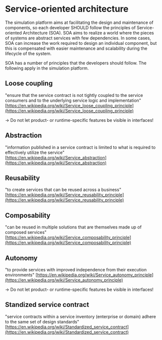 # Service-oriented architecture

The simulation platform aims at facilitating the design and maintenance of components, so each developer SHOULD follow the principles of Service-oriented Architecture (SOA). SOA aims to realize a world where the pieces of systems are abstract services with few dependencies. In some cases, SOA can increase the work required to design an individual component, but this is compensated with easier maintenance and scalability during the lifecycle of the system.

SOA has a number of principles that the developers should follow. The following apply in the simulation platform.


## Loose coupling

"ensure that the service contract is not tightly coupled to the service consumers and to the underlying service logic and implementation" [https://en.wikipedia.org/wiki/Service_loose_coupling_principle](https://en.wikipedia.org/wiki/Service_loose_coupling_principle)

-> Do not let product- or runtime-specific features be visible in interfaces!


## Abstraction

"information published in a service contract is limited to what is required to effectively utilize the service"	[https://en.wikipedia.org/wiki/Service_abstraction](https://en.wikipedia.org/wiki/Service_abstraction)


## Reusability

"to create services that can be reused across a business" [https://en.wikipedia.org/wiki/Service_reusability_principle](https://en.wikipedia.org/wiki/Service_reusability_principle)


## Composability

"can be reused in multiple solutions that are themselves made up of composed services" [https://en.wikipedia.org/wiki/Service_composability_principle](https://en.wikipedia.org/wiki/Service_composability_principle)


## Autonomy

"to provide services with improved independence from their execution environments" [https://en.wikipedia.org/wiki/Service_autonomy_principle](https://en.wikipedia.org/wiki/Service_autonomy_principle)

-> Do not let product- or runtime-specific features be visible in interfaces!


## Standized service contract

"service contracts within a service inventory (enterprise or domain) adhere to the same set of design standards" [https://en.wikipedia.org/wiki/Standardized_service_contract](https://en.wikipedia.org/wiki/Standardized_service_contract)